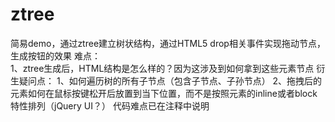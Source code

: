 # ztree
简易demo，通过ztree建立树状结构，通过HTML5 drop相关事件实现拖动节点，生成按钮的效果
难点：<br>
1、ztree生成后，HTML结构是怎么样的？因为这涉及到如何拿到这些元素节点
衍生疑问点：
1、如何遍历树的所有子节点（包含子节点、子孙节点）
2、拖拽后的元素如何在鼠标按键松开后放置到当下位置，而不是按照元素的inline或者block特性排列（jQuery UI？）
代码难点已在注释中说明
